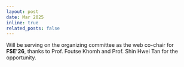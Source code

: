 ```yaml
---
layout: post
date: Mar 2025
inline: true
related_posts: false
---
```


Will be serving on the organizing committee as the web co-chair for **FSE'26**, thanks to Prof. Foutse Khomh and Prof. Shin Hwei Tan for the opportunity.